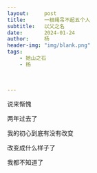 ```yaml
---
layout:     post
title:      一根绳吊不起五个人
subtitle:   以父之名
date:       2024-01-24
author:     杨
header-img: "img/blank.png"
tags:
    - 她山之石
    - 杨
    
    
    
---
```

说来惭愧

两年过去了

我的初心到底有没有改变

改变成什么样子了

我都不知道了
